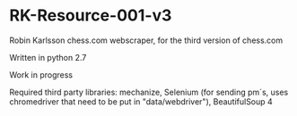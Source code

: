 # RK-Resource-001-v3
Robin Karlsson chess.com webscraper, for the third version of chess.com

Written in python 2.7

Work in progress

Required third party libraries: mechanize, Selenium (for sending pm´s, uses chromedriver that need to be put in "data/webdriver"), BeautifulSoup 4
